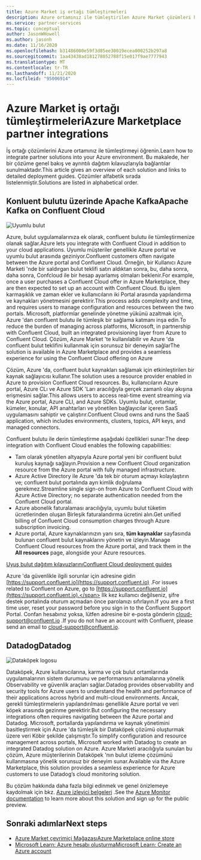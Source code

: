 ```yaml
---
title: Azure Market iş ortağı tümleştirmeleri
description: Azure ortamınız ile tümleştirilen Azure Market çözümleri hakkında bilgi edinin ve Microsoft iş ortaklarından dağıtım kılavuzlarının bağlantısını alın.
ms.service: partner-services
ms.topic: conceptual
author: JasonWHowell
ms.author: jasonh
ms.date: 11/16/2020
ms.openlocfilehash: b31486000e59f3d85ee30019ecea000252b297a8
ms.sourcegitcommit: 1aa43438ad181278052788f15e017f9ae7777943
ms.translationtype: MT
ms.contentlocale: tr-TR
ms.lasthandoff: 11/21/2020
ms.locfileid: "95006914"
---
```

# <a name="azure-marketplace-partner-integrations"></a><span data-ttu-id="22717-103">Azure Market iş ortağı tümleştirmeleri</span><span class="sxs-lookup"><span data-stu-id="22717-103">Azure Marketplace partner integrations</span></span>

<span data-ttu-id="22717-104">İş ortağı çözümlerini Azure ortamınız ile tümleştirmeyi öğrenin.</span><span class="sxs-lookup"><span data-stu-id="22717-104">Learn how to integrate partner solutions into your Azure environment.</span></span> <span data-ttu-id="22717-105">Bu makalede, her bir çözüme genel bakış ve ayrıntılı dağıtım kılavuzlarıyla bağlantılar sunulmaktadır.</span><span class="sxs-lookup"><span data-stu-id="22717-105">This article gives an overview of each solution and links to detailed deployment guides.</span></span> <span data-ttu-id="22717-106">Çözümler alfabetik sırada listelenmiştir.</span><span class="sxs-lookup"><span data-stu-id="22717-106">Solutions are listed in alphabetical order.</span></span> 

## <a name="apache-kafka-on-confluent-cloud"></a><span data-ttu-id="22717-107">Konluent bulutu üzerinde Apache Kafka</span><span class="sxs-lookup"><span data-stu-id="22717-107">Apache Kafka on Confluent Cloud</span></span>

![Uyumlu bulut](./media/partners/confluent-cloud.png)

<span data-ttu-id="22717-109">Azure, bulut uygulamalarınıza ek olarak, confluent bulutu ile tümleştirmenize olanak sağlar.</span><span class="sxs-lookup"><span data-stu-id="22717-109">Azure lets you integrate with Confluent Cloud in addition to your cloud applications.</span></span> <span data-ttu-id="22717-110">Uyumlu müşteriler genellikle Azure portal ve uyumlu bulut arasında geziniyor.</span><span class="sxs-lookup"><span data-stu-id="22717-110">Confluent customers often navigate between the Azure portal and Confluent Cloud.</span></span> <span data-ttu-id="22717-111">Örneğin, bir Kullanıcı Azure Marketi 'nde bir saldırgan bulut teklifi satın aldıktan sonra, bu, daha sonra, daha sonra, Confcloud ile bir hesap ayarlamış olmaları beklenir.</span><span class="sxs-lookup"><span data-stu-id="22717-111">For example, once a user purchases a Confluent Cloud offer in Azure Marketplace, they are then expected to set up an account with Confluent Cloud.</span></span> <span data-ttu-id="22717-112">Bu işlem karmaşıklık ve zaman ekler ve kullanıcıların iki Portal arasında yapılandırma ve kaynakları yönetmesini gerektirir.</span><span class="sxs-lookup"><span data-stu-id="22717-112">This process adds complexity and time, and requires users to manage configuration and resources between the two portals.</span></span> <span data-ttu-id="22717-113">Microsoft, platformlar genelinde yönetme yükünü azaltmak için, Azure 'dan confluent bulutu ile tümleşik bir sağlama katmanı inşa edin.</span><span class="sxs-lookup"><span data-stu-id="22717-113">To reduce the burden of managing across platforms, Microsoft, in partnership with Confluent Cloud, built an integrated provisioning layer from Azure to Confluent Cloud.</span></span> <span data-ttu-id="22717-114">Çözüm, Azure Market 'te kullanılabilir ve Azure 'da confluent bulut teklifini kullanmak için sorunsuz bir deneyim sağlar</span><span class="sxs-lookup"><span data-stu-id="22717-114">The solution is available in Azure Marketplace and  provides a seamless experience for using the Confluent Cloud offering on Azure</span></span>

<span data-ttu-id="22717-115">Çözüm, Azure 'da, confluent bulut kaynakları sağlamak için etkinleştirilen bir kaynak sağlayıcısı kullanır.</span><span class="sxs-lookup"><span data-stu-id="22717-115">The solution uses a resource provider enabled in Azure to provision Confluent Cloud resources.</span></span> <span data-ttu-id="22717-116">Bu, kullanıcıların Azure portal, Azure CLı ve Azure SDK 'Ları aracılığıyla gerçek zamanlı olay akışına erişmesini sağlar.</span><span class="sxs-lookup"><span data-stu-id="22717-116">This allows users to access real-time event streaming via the Azure portal, Azure CLI, and Azure SDKs.</span></span> <span data-ttu-id="22717-117">Uyumlu bulut, ortamlar, kümeler, konular, API anahtarları ve yönetilen bağlayıcılar içeren SaaS uygulamasını sahiptir ve çalıştırır.</span><span class="sxs-lookup"><span data-stu-id="22717-117">Confluent Cloud owns and runs the SaaS application, which includes environments, clusters, topics, API keys, and managed connectors.</span></span>

<span data-ttu-id="22717-118">Confluent bulutu ile derin tümleştirme aşağıdaki özellikleri sunar:</span><span class="sxs-lookup"><span data-stu-id="22717-118">The deep integration with Confluent Cloud enables the following capabilities:</span></span>

- <span data-ttu-id="22717-119">Tam olarak yönetilen altyapıyla Azure portal yeni bir confluent bulut kuruluş kaynağı sağlayın.</span><span class="sxs-lookup"><span data-stu-id="22717-119">Provision a new Confluent Cloud organization resource from the Azure portal with fully managed infrastructure.</span></span>
- <span data-ttu-id="22717-120">Azure Active Directory ile Azure 'da tek bir oturum açmayı kolaylaştırın ve; confluent bulut portalında ayrı kimlik doğrulama gerekmez.</span><span class="sxs-lookup"><span data-stu-id="22717-120">Streamline single sign-on from Azure to Confluent Cloud with Azure Active Directory; no separate authentication needed from the Confluent Cloud portal.</span></span>
- <span data-ttu-id="22717-121">Azure abonelik faturalaması aracılığıyla, uyumlu bulut tüketim ücretlerinden oluşan Birleşik faturalandırma ücretini alın.</span><span class="sxs-lookup"><span data-stu-id="22717-121">Get unified billing of Confluent Cloud consumption charges through Azure subscription invoicing.</span></span>
- <span data-ttu-id="22717-122">Azure portal, Azure kaynaklarınızın yanı sıra, **tüm kaynaklar** sayfasında bulunan confluent bulut kaynaklarını yönetin ve izleyin.</span><span class="sxs-lookup"><span data-stu-id="22717-122">Manage Confluent Cloud resources from the Azure portal, and track them in the **All resources** page, alongside your Azure resources.</span></span>

[<span data-ttu-id="22717-123">Uyuş bulut dağıtım kılavuzlarını</span><span class="sxs-lookup"><span data-stu-id="22717-123">Confluent Cloud deployment guides</span></span>](https://docs.confluent.io/current/cloud/marketplace/index.html)

<span data-ttu-id="22717-124">Azure 'da güvenlikle ilgili sorunlar için adresine gidin [https://support.confluent.io](https://support.confluent.io) .</span><span class="sxs-lookup"><span data-stu-id="22717-124">For issues related to Confluent on Azure, go to [https://support.confluent.io](https://support.confluent.io).</span></span> <span data-ttu-id="22717-125">İlk kez kullanıcı değilseniz, şifre destek portalında oturum açmadan önce parolanızı sıfırlayın.</span><span class="sxs-lookup"><span data-stu-id="22717-125">If you are a first time user, reset your password before you sign in to the Confluent Support Portal.</span></span> <span data-ttu-id="22717-126">Confan hesabınız yoksa, lütfen adresine bir e-posta gönderin [cloud-support@confluent.io](mailto:cloud-support@confluent.io) .</span><span class="sxs-lookup"><span data-stu-id="22717-126">If you do not have an account with Confluent, please send an email to [cloud-support@confluent.io](mailto:cloud-support@confluent.io).</span></span>

## <a name="datadog"></a><span data-ttu-id="22717-127">Datadog</span><span class="sxs-lookup"><span data-stu-id="22717-127">Datadog</span></span>

![Dataköpek logosu](./media/partners/datadog.png)

<span data-ttu-id="22717-129">Dataköpek, Azure kullanıcılarına, karma ve çok bulut ortamlarında uygulamalarının sistem durumunu ve performansını anlamalarına yönelik Observability ve güvenlik araçları sağlar.</span><span class="sxs-lookup"><span data-stu-id="22717-129">Datadog provides observability and security tools for Azure users to understand the health and performance of their applications across hybrid and multi-cloud environments.</span></span> <span data-ttu-id="22717-130">Ancak, gerekli tümleştirmelerin yapılandırılması genellikle Azure portal ve veri köpek arasında gezinme gerektirir.</span><span class="sxs-lookup"><span data-stu-id="22717-130">But configuring the necessary integrations often requires navigating between the Azure portal and Datadog.</span></span> <span data-ttu-id="22717-131">Microsoft, portallarda yapılandırma ve kaynak yönetimini basitleştirmek için Azure 'da tümleşik bir Dataköpek çözümü oluşturmak üzere veri Köbir şekilde çalışmıştır.</span><span class="sxs-lookup"><span data-stu-id="22717-131">To simplify configuration and resource management across portals, Microsoft worked with Datadog to create an integrated Datadog solution on Azure.</span></span> <span data-ttu-id="22717-132">Azure Marketi aracılığıyla sunulan bu çözüm, Azure müşterilerinin Dataköpek 'nın bulut izleme çözümünü kullanmasına yönelik sorunsuz bir deneyim sunar.</span><span class="sxs-lookup"><span data-stu-id="22717-132">Available via the Azure Marketplace, this solution provides a seamless experience for Azure customers to use Datadog’s cloud monitoring solution.</span></span>

<span data-ttu-id="22717-133">Bu çözüm hakkında daha fazla bilgi edinmek ve genel önizlemeye kaydolmak için bkz. [Azure izleyici belgeleri](/azure/azure-monitor/platform/partners#datadog) .</span><span class="sxs-lookup"><span data-stu-id="22717-133">See the [Azure Monitor documentation](/azure/azure-monitor/platform/partners#datadog) to learn more about this solution and sign up for the public preview.</span></span>

## <a name="next-steps"></a><span data-ttu-id="22717-134">Sonraki adımlar</span><span class="sxs-lookup"><span data-stu-id="22717-134">Next steps</span></span>

- [<span data-ttu-id="22717-135">Azure Market çevrimiçi Mağazası</span><span class="sxs-lookup"><span data-stu-id="22717-135">Azure Marketplace online store</span></span>](https://azure.microsoft.com/marketplace/)
- [<span data-ttu-id="22717-136">Microsoft Learn: Azure hesabı oluşturma</span><span class="sxs-lookup"><span data-stu-id="22717-136">Microsoft Learn: Create an Azure account</span></span>](/learn/modules/create-an-azure-account/)
